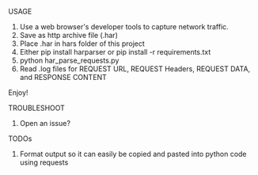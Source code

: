 USAGE
  1. Use a web browser's developer tools to capture network traffic.
  2. Save as http archive file (.har)
  3. Place .har in hars folder of this project
  4. Either pip install harparser or pip install -r requirements.txt
  5. python har_parse_requests.py
  6. Read .log files for REQUEST URL, REQUEST Headers, REQUEST DATA, and RESPONSE CONTENT

Enjoy!

TROUBLESHOOT
  1. Open an issue?

TODOs
  1. Format output so it can easily be copied and pasted into python code using requests
